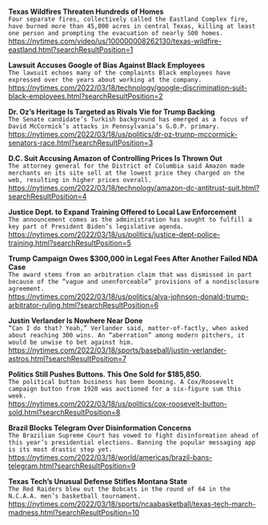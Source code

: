 **Texas Wildfires Threaten Hundreds of Homes**\
`Four separate fires, collectively called the Eastland Complex fire, have burned more than 45,000 acres in central Texas, killing at least one person and prompting the evacuation of nearly 500 homes.`\
https://nytimes.com/video/us/100000008262130/texas-wildfire-eastland.html?searchResultPosition=1

**Lawsuit Accuses Google of Bias Against Black Employees**\
`The lawsuit echoes many of the complaints Black employees have expressed over the years about working at the company.`\
https://nytimes.com/2022/03/18/technology/google-discrimination-suit-black-employees.html?searchResultPosition=2

**Dr. Oz’s Heritage Is Targeted as Rivals Vie for Trump Backing**\
`The Senate candidate’s Turkish background has emerged as a focus of David McCormick’s attacks in Pennsylvania’s G.O.P. primary.`\
https://nytimes.com/2022/03/18/us/politics/dr-oz-trump-mccormick-senators-race.html?searchResultPosition=3

**D.C. Suit Accusing Amazon of Controlling Prices Is Thrown Out**\
`The attorney general for the District of Columbia said Amazon made merchants on its site sell at the lowest price they charged on the web, resulting in higher prices overall.`\
https://nytimes.com/2022/03/18/technology/amazon-dc-antitrust-suit.html?searchResultPosition=4

**Justice Dept. to Expand Training Offered to Local Law Enforcement**\
`The announcement comes as the administration has sought to fulfill a key part of President Biden’s legislative agenda.`\
https://nytimes.com/2022/03/18/us/politics/justice-dept-police-training.html?searchResultPosition=5

**Trump Campaign Owes $300,000 in Legal Fees After Another Failed NDA Case**\
`The award stems from an arbitration claim that was dismissed in part because of the “vague and unenforceable” provisions of a nondisclosure agreement.`\
https://nytimes.com/2022/03/18/us/politics/alva-johnson-donald-trump-arbitrator-ruling.html?searchResultPosition=6

**Justin Verlander Is Nowhere Near Done**\
`“Can I do that? Yeah,” Verlander said, matter-of-factly, when asked about reaching 300 wins. An “aberration” among modern pitchers, it would be unwise to bet against him.`\
https://nytimes.com/2022/03/18/sports/baseball/justin-verlander-astros.html?searchResultPosition=7

**Politics Still Pushes Buttons. This One Sold for $185,850.**\
`The political button business has been booming. A Cox/Roosevelt campaign button from 1920 was auctioned for a six-figure sum this week.`\
https://nytimes.com/2022/03/18/us/politics/cox-roosevelt-button-sold.html?searchResultPosition=8

**Brazil Blocks Telegram Over Disinformation Concerns**\
`The Brazilian Supreme Court has vowed to fight disinformation ahead of this year’s presidential elections. Banning the popular messaging app is its most drastic step yet.`\
https://nytimes.com/2022/03/18/world/americas/brazil-bans-telegram.html?searchResultPosition=9

**Texas Tech’s Unusual Defense Stifles Montana State**\
`The Red Raiders blew out the Bobcats in the round of 64 in the N.C.A.A. men’s basketball tournament.`\
https://nytimes.com/2022/03/18/sports/ncaabasketball/texas-tech-march-madness.html?searchResultPosition=10


